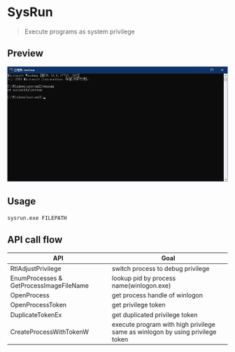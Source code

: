 # SysRun

> Execute programs as system privilege

## Preview

![cmd](./preview.png)

## Usage

```
sysrun.exe FILEPATH
```

## API call flow

| API | Goal |
| --- | --- |
| RtlAdjustPrivilege | switch process to debug privilege |
| EnumProcesses & GetProcessImageFileName | lookup pid by process name(winlogon.exe) |
| OpenProcess | get process handle of winlogon |
| OpenProcessToken | get privilege token |
| DuplicateTokenEx | get duplicated privilege token |
| CreateProcessWithTokenW | execute program with high privilege same as winlogon by using privilege token |